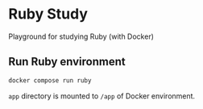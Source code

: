 # Ruby Study

Playground for studying Ruby (with Docker)

## Run Ruby environment

```sh
docker compose run ruby
```

`app` directory is mounted to `/app` of Docker environment.

